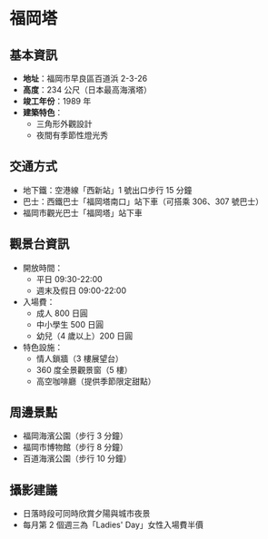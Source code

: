 # 福岡塔

## 基本資訊

- **地址**：福岡市早良區百道浜 2-3-26
- **高度**：234 公尺（日本最高海濱塔）
- **竣工年份**：1989 年
- **建築特色**：
  - 三角形外觀設計
  - 夜間有季節性燈光秀

## 交通方式

- 地下鐵：空港線「西新站」1 號出口步行 15 分鐘
- 巴士：西鐵巴士「福岡塔南口」站下車（可搭乘 306、307 號巴士）
- 福岡市觀光巴士「福岡塔」站下車

## 觀景台資訊

- 開放時間：
  - 平日 09:30-22:00
  - 週末及假日 09:00-22:00
- 入場費：
  - 成人 800 日圓
  - 中小學生 500 日圓
  - 幼兒（4 歲以上）200 日圓
- 特色設施：
  - 情人鎖牆（3 樓展望台）
  - 360 度全景觀景窗（5 樓）
  - 高空咖啡廳（提供季節限定甜點）

## 周邊景點

- 福岡海濱公園（步行 3 分鐘）
- 福岡市博物館（步行 8 分鐘）
- 百道海濱公園（步行 10 分鐘）

## 攝影建議

- 日落時段可同時欣賞夕陽與城市夜景
- 每月第 2 個週三為「Ladies' Day」女性入場費半價
